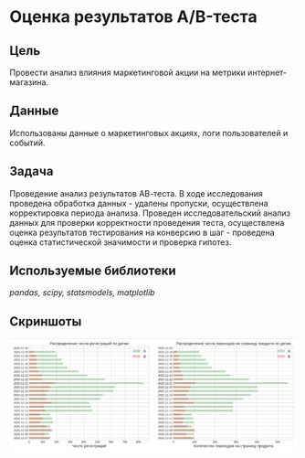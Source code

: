 # Оценка результатов A/B-теста

## Цель
Провести анализ влияния маркетинговой акции на метрики интернет-магазина.

## Данные

Использованы данные о маркетинговых акциях, логи пользователей и событий.

## Задача

Проведение анализ результатов АВ-теста. В ходе исследования проведена обработка данных - удалены пропуски, осуществлена корректировка  периода анализа. Проведен исследовательский анализ данных для проверки корректности проведения теста, осуществлена оценка результатов тестирования на конверсию в шаг - проведена оценка статистической значимости и проверка гипотез.


## Используемые библиотеки
*pandas, scipy, statsmodels, matplotlib*

## Скриншоты

![Рисунок_1](ris1.PNG)